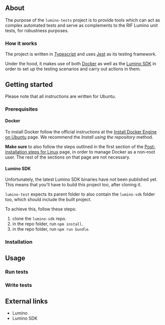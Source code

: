 ## About

The purpose of the `lumino-tests` project is to provide tools which can act as complex automated tests and serve as complements to the RIF Lumino unit tests, for robustness purposes.

### How it works

The project is written in [Typescript]() and uses [Jest]() as its testing framework.

Under the hood, it makes use of both [Docker]() as well as the [Lumino SDK]() in order to set up the testing scenarios and carry out actions in them.

## Getting started

Please note that all instructions are written for Ubuntu.

### Prerequisites

#### Docker

To install Docker follow the official instructions at the [Install Docker Engine on Ubuntu](https://docs.docker.com/engine/install/ubuntu) page. We recommend the _Install using the repository_ method.

**Make sure** to also follow the steps outlined in the first section of the [Post-installation steps for Linux](https://docs.docker.com/engine/install/linux-postinstall/#manage-docker-as-a-non-root-user) page, in order to manage Docker as a non-root user. The rest of the sections on that page are not necessary.

#### Lumino SDK

Unfortunately, the latest Lumino SDK binaries have not been published yet. This means that you'll have to build this project too, after cloning it.

`lumino-test` expects its parent folder to also contain the `lumino-sdk` folder too, which should include the built project.

To achieve this, follow these steps:

1. clone the `lumino-sdk` repo.
2. in the repo folder, run `npm install`.
3. in the repo folder, run `npm run bundle`.

### Installation

## Usage

### Run tests

### Write tests

## External links

- Lumino
- Lumino SDK
